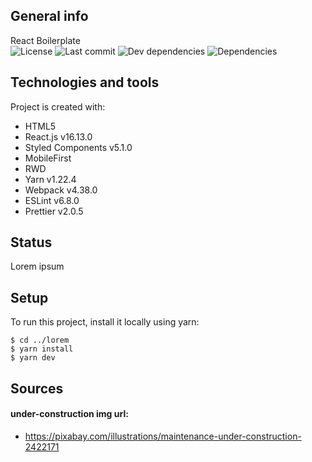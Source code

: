## General info

React Boilerplate  
![License](https://img.shields.io/github/license/krystianbialy/react-boilerplate.svg)
![Last commit](https://img.shields.io/github/last-commit/krystianbialy/react-boilerplate.svg)
![Dev dependencies](https://img.shields.io/david/dev/krystianbialy/react-boilerplate.svg)
![Dependencies](https://img.shields.io/david/krystianbialy/react-boilerplate.svg)

## Technologies and tools

Project is created with:

- HTML5
- React.js v16.13.0
- Styled Components v5.1.0
- MobileFirst
- RWD
- Yarn v1.22.4
- Webpack v4.38.0
- ESLint v6.8.0
- Prettier v2.0.5

## Status

Lorem ipsum

## Setup

To run this project, install it locally using yarn:

```
$ cd ../lorem
$ yarn install
$ yarn dev
```

## Sources

#### under-construction img url:

- https://pixabay.com/illustrations/maintenance-under-construction-2422171
